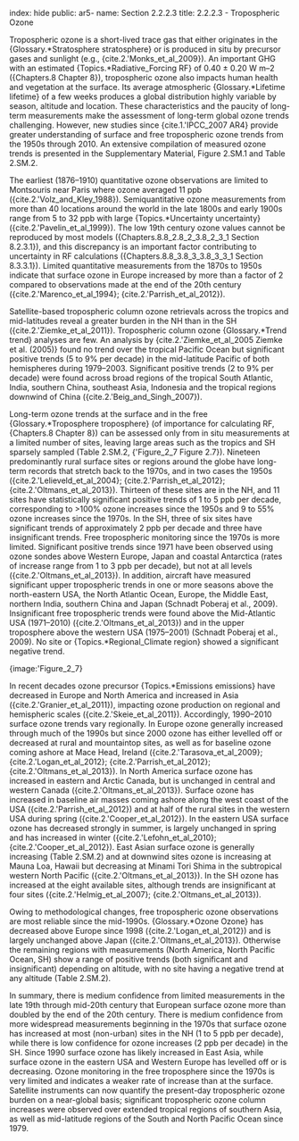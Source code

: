 index: hide
public: ar5-
name: Section 2.2.2.3
title: 2.2.2.3 - Tropospheric Ozone

Tropospheric ozone is a short-lived trace gas that either originates in the {Glossary.*Stratosphere stratosphere} or is produced in situ by precursor gases and sunlight (e.g., {cite.2.'Monks_et_al_2009}). An important GHG with an estimated {Topics.*Radiative_Forcing RF} of 0.40 ± 0.20 W m–2 ({Chapters.8 Chapter 8}), tropospheric ozone also impacts human health and vegetation at the surface. Its average atmospheric {Glossary.*Lifetime lifetime} of a few weeks produces a global distribution highly variable by season, altitude and location. These characteristics and the paucity of long-term measurements make the assessment of long-term global ozone trends challenging. However, new studies since {cite.1.'IPCC_2007 AR4} provide greater understanding of surface and free tropospheric ozone trends from the 1950s through 2010. An extensive compilation of measured ozone trends is presented in the Supplementary Material, Figure 2.SM.1 and Table 2.SM.2.

The earliest (1876–1910) quantitative ozone observations are limited to Montsouris near Paris where ozone averaged 11 ppb ({cite.2.'Volz_and_Kley_1988}). Semiquantitative ozone measurements from more than 40 locations around the world in the late 1800s and early 1900s range from 5 to 32 ppb with large {Topics.*Uncertainty uncertainty} ({cite.2.'Pavelin_et_al_1999}). The low 19th century ozone values cannot be reproduced by most models ({Chapters.8.8_2.8_2_3.8_2_3_1 Section 8.2.3.1}), and this discrepancy is an important factor contributing to uncertainty in RF calculations ({Chapters.8.8_3.8_3_3.8_3_3_1 Section 8.3.3.1}). Limited quantitative measurements from the 1870s to 1950s indicate that surface ozone in Europe increased by more than a factor of 2 compared to observations made at the end of the 20th century ({cite.2.'Marenco_et_al_1994}; {cite.2.'Parrish_et_al_2012}).

Satellite-based tropospheric column ozone retrievals across the tropics and mid-latitudes reveal a greater burden in the NH than in the SH ({cite.2.'Ziemke_et_al_2011}). Tropospheric column ozone {Glossary.*Trend trend} analyses are few. An analysis by {cite.2.'Ziemke_et_al_2005 Ziemke et al. (2005)} found no trend over the tropical Pacific Ocean but significant positive trends (5 to 9% per decade) in the mid-latitude Pacific of both hemispheres during 1979–2003. Significant positive trends (2 to 9% per decade) were found across broad regions of the tropical South Atlantic, India, southern China, southeast Asia, Indonesia and the tropical regions downwind of China ({cite.2.'Beig_and_Singh_2007}).

Long-term ozone trends at the surface and in the free {Glossary.*Troposphere troposphere} (of importance for calculating RF, {Chapters.8 Chapter 8}) can be assessed only from in situ measurements at a limited number of sites, leaving large areas such as the tropics and SH sparsely sampled (Table 2.SM.2, {'Figure_2_7 Figure 2.7}). Nineteen predominantly rural surface sites or regions around the globe have long-term records that stretch back to the 1970s, and in two cases the 1950s ({cite.2.'Lelieveld_et_al_2004}; {cite.2.'Parrish_et_al_2012}; {cite.2.'Oltmans_et_al_2013}). Thirteen of these sites are in the NH, and 11 sites have statistically significant positive trends of 1 to 5 ppb per decade, corresponding to >100% ozone increases since the 1950s and 9 to 55% ozone increases since the 1970s. In the SH, three of six sites have significant trends of approximately 2 ppb per decade and three have insignificant trends. Free tropospheric monitoring since the 1970s is more limited. Significant positive trends since 1971 have been observed using ozone sondes above Western Europe, Japan and coastal Antarctica (rates of increase range from 1 to 3 ppb per decade), but not at all levels ({cite.2.'Oltmans_et_al_2013}). In addition, aircraft have measured significant upper tropospheric trends in one or more seasons above the north-eastern USA, the North Atlantic Ocean, Europe, the Middle East, northern India, southern China and Japan (Schnadt Poberaj et al., 2009). Insignificant free tropospheric trends were found above the Mid-Atlantic USA (1971–2010) ({cite.2.'Oltmans_et_al_2013}) and in the upper troposphere above the western USA (1975–2001) (Schnadt Poberaj et al., 2009). No site or {Topics.*Regional_Climate region} showed a significant negative trend.

{image:'Figure_2_7}

In recent decades ozone precursor {Topics.*Emissions emissions} have decreased in Europe and North America and increased in Asia ({cite.2.'Granier_et_al_2011}), impacting ozone production on regional and hemispheric scales ({cite.2.'Skeie_et_al_2011}). Accordingly, 1990–2010 surface ozone trends vary regionally. In Europe ozone generally increased through much of the 1990s but since 2000 ozone has either levelled off or decreased at rural and mountaintop sites, as well as for baseline ozone coming ashore at Mace Head, Ireland ({cite.2.'Tarasova_et_al_2009}; {cite.2.'Logan_et_al_2012}; {cite.2.'Parrish_et_al_2012}; {cite.2.'Oltmans_et_al_2013}). In North America surface ozone has increased in eastern and Arctic Canada, but is unchanged in central and western Canada ({cite.2.'Oltmans_et_al_2013}). Surface ozone has increased in baseline air masses coming ashore along the west coast of the USA ({cite.2.'Parrish_et_al_2012}) and at half of the rural sites in the western USA during spring ({cite.2.'Cooper_et_al_2012}). In the eastern USA surface ozone has decreased strongly in summer, is largely unchanged in spring and has increased in winter ({cite.2.'Lefohn_et_al_2010}; {cite.2.'Cooper_et_al_2012}). East Asian surface ozone is generally increasing (Table 2.SM.2) and at downwind sites ozone is increasing at Mauna Loa, Hawaii but decreasing at Minami Tori Shima in the subtropical western North Pacific ({cite.2.'Oltmans_et_al_2013}). In the SH ozone has increased at the eight available sites, although trends are insignificant at four sites ({cite.2.'Helmig_et_al_2007}; {cite.2.'Oltmans_et_al_2013}).

Owing to methodological changes, free tropospheric ozone observations are most reliable since the mid-1990s. {Glossary.*Ozone Ozone} has decreased above Europe since 1998 ({cite.2.'Logan_et_al_2012}) and is largely unchanged above Japan ({cite.2.'Oltmans_et_al_2013}). Otherwise the remaining regions with measurements (North America, North Pacific Ocean, SH) show a range of positive trends (both significant and insignificant) depending on altitude, with no site having a negative trend at any altitude (Table 2.SM.2).

In summary, there is medium confidence from limited measurements in the late 19th through mid-20th century that European surface ozone more than doubled by the end of the 20th century. There is medium confidence from more widespread measurements beginning in the 1970s that surface ozone has increased at most (non-urban) sites in the NH (1 to 5 ppb per decade), while there is low confidence for ozone increases (2 ppb per decade) in the SH. Since 1990 surface ozone has likely increased in East Asia, while surface ozone in the eastern USA and Western Europe has levelled off or is decreasing. Ozone monitoring in the free troposphere since the 1970s is very limited and indicates a weaker rate of increase than at the surface. Satellite instruments can now quantify the present-day tropospheric ozone burden on a near-global basis; significant tropospheric ozone column increases were observed over extended tropical regions of southern Asia, as well as mid-latitude regions of the South and North Pacific Ocean since 1979.
